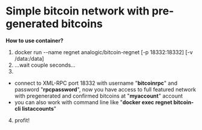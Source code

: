 Simple bitcoin network with pre-generated bitcoins
==================================================

**How to use container?**

1. docker run --name regnet analogic/bitcoin-regnet [-p 18332:18332] [-v /data:/data]
2. ...wait couple seconds...
3. 
  - connect to XML-RPC port 18332 with username "**bitcoinrpc**" and password "**rpcpassword**", now you have access to full featured network with pregenerated and confirmed bitcoins at "**myaccount**" account
  - you can also work with command line like "**docker exec regnet bitcoin-cli listaccounts**"
4. profit!

